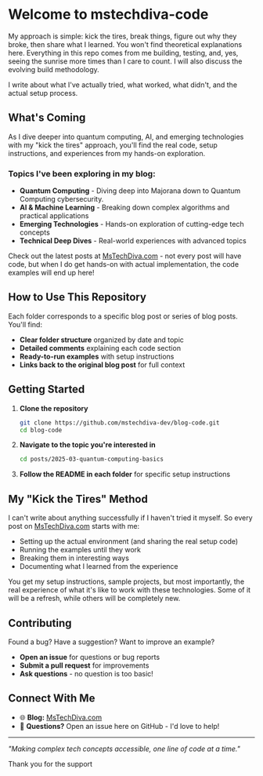 # Welcome to mstechdiva-code
My approach is simple: kick the tires, break things, figure out why they broke, then share what I learned. You won't find theoretical explanations here. Everything in this repo comes from me building, testing, and, yes, seeing the sunrise more times than I care to count. I will also discuss the evolving build methodology.

I write about what I've actually tried, what worked, what didn't, and the actual setup process.

## What's Coming

As I dive deeper into quantum computing, AI, and emerging technologies with my "kick the tires" approach, you'll find the real code, setup instructions, and experiences from my hands-on exploration.

### Topics I've been exploring in my blog:
- **Quantum Computing** -     Diving deep into Majorana down to Quantum Computing cybersecurity.
- **AI & Machine Learning** - Breaking down complex algorithms and practical applications  
- **Emerging Technologies** - Hands-on exploration of cutting-edge tech concepts
- **Technical Deep Dives** - Real-world experiences with advanced topics

Check out the latest posts at [MsTechDiva.com](https://mstechdiva.com) - not every post will have code, but when I do get hands-on with actual implementation, the code examples will end up here!


## How to Use This Repository

Each folder corresponds to a specific blog post or series of blog posts. You'll find:
- **Clear folder structure** organized by date and topic
- **Detailed comments** explaining each code section
- **Ready-to-run examples** with setup instructions
- **Links back to the original blog post** for full context

## Getting Started

1. **Clone the repository**
   ```bash
   git clone https://github.com/mstechdiva-dev/blog-code.git
   cd blog-code
   ```

2. **Navigate to the topic you're interested in**
   ```bash
   cd posts/2025-03-quantum-computing-basics
   ```

3. **Follow the README in each folder** for specific setup instructions

## My "Kick the Tires" Method

I can't write about anything successfully if I haven't tried it myself. So every post on [MsTechDiva.com](https://mstechdiva.com) starts with me:

- Setting up the actual environment (and sharing the real setup code)
- Running the examples until they work
- Breaking them in interesting ways
- Documenting what I learned from the experience

You get my setup instructions, sample projects, but most importantly, the real experience of what it's like to work with these technologies. Some of it will be a refresh, while others will                                    be completely new.

## Contributing

Found a bug? Have a suggestion? Want to improve an example? 

- **Open an issue** for questions or bug reports
- **Submit a pull request** for improvements
- **Ask questions** - no question is too basic!

## Connect With Me

- 🌐 **Blog:** [MsTechDiva.com](https://mstechdiva.com)
- 💬 **Questions?** Open an issue here on GitHub - I'd love to help!

---

*"Making complex tech concepts accessible, one line of code at a time."*

Thank you for the support
